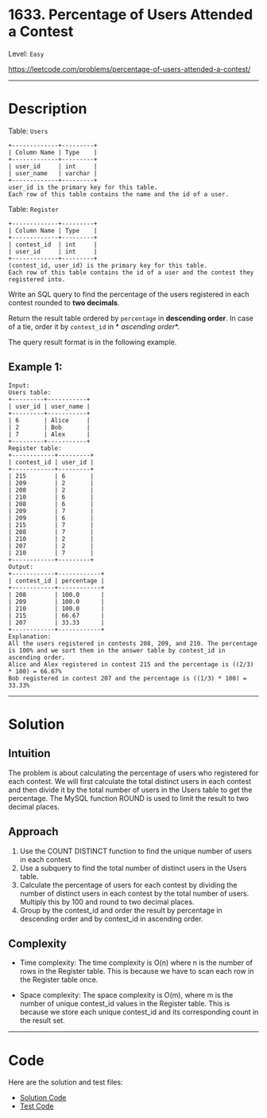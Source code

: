 # 1633. Percentage of Users Attended a Contest

Level: `Easy`

https://leetcode.com/problems/percentage-of-users-attended-a-contest/

---

# Description

Table: `Users`

    +-------------+---------+
    | Column Name | Type    |
    +-------------+---------+
    | user_id     | int     |
    | user_name   | varchar |
    +-------------+---------+
    user_id is the primary key for this table.
    Each row of this table contains the name and the id of a user.

Table: `Register`

    +-------------+---------+
    | Column Name | Type    |
    +-------------+---------+
    | contest_id  | int     |
    | user_id     | int     |
    +-------------+---------+
    (contest_id, user_id) is the primary key for this table.
    Each row of this table contains the id of a user and the contest they registered into.

Write an SQL query to find the percentage of the users registered in each contest rounded to **two decimals**.

Return the result table ordered by `percentage` in **descending order**. In case of a tie, order it by `contest_id` in *
*ascending order**.

The query result format is in the following example.

## Example 1:

    Input:
    Users table:
    +---------+-----------+
    | user_id | user_name |
    +---------+-----------+
    | 6       | Alice     |
    | 2       | Bob       |
    | 7       | Alex      |
    +---------+-----------+
    Register table:
    +------------+---------+
    | contest_id | user_id |
    +------------+---------+
    | 215        | 6       |
    | 209        | 2       |
    | 208        | 2       |
    | 210        | 6       |
    | 208        | 6       |
    | 209        | 7       |
    | 209        | 6       |
    | 215        | 7       |
    | 208        | 7       |
    | 210        | 2       |
    | 207        | 2       |
    | 210        | 7       |
    +------------+---------+
    Output:
    +------------+------------+
    | contest_id | percentage |
    +------------+------------+
    | 208        | 100.0      |
    | 209        | 100.0      |
    | 210        | 100.0      |
    | 215        | 66.67      |
    | 207        | 33.33      |
    +------------+------------+
    Explanation:
    All the users registered in contests 208, 209, and 210. The percentage is 100% and we sort them in the answer table by contest_id in ascending order.
    Alice and Alex registered in contest 215 and the percentage is ((2/3) * 100) = 66.67%
    Bob registered in contest 207 and the percentage is ((1/3) * 100) = 33.33%

---

# Solution

## Intuition

The problem is about calculating the percentage of users who registered for each contest. We will first calculate the
total distinct users in each contest and then divide it by the total number of users in the Users table to get the
percentage. The MySQL function ROUND is used to limit the result to two decimal places.

## Approach

1. Use the COUNT DISTINCT function to find the unique number of users in each contest.
2. Use a subquery to find the total number of distinct users in the Users table.
3. Calculate the percentage of users for each contest by dividing the number of distinct users in each contest by the
   total number of users. Multiply this by 100 and round to two decimal places.
4. Group by the contest_id and order the result by percentage in descending order and by contest_id in ascending order.

## Complexity

- Time complexity:
  The time complexity is O(n) where n is the number of rows in the Register table. This is because we have to scan each
  row in the Register table once.

- Space complexity:
  The space complexity is O(m), where m is the number of unique contest_id values in the Register table. This is because
  we store each unique contest_id and its corresponding count in the result set.

---

# Code

Here are the solution and test files:

- [Solution Code](./solution.sql)
- [Test Code](./solution_test.go)